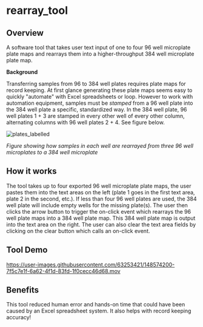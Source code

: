 # rearray_tool

## Overview

A software tool that takes user text input of one to four 96 well microplate plate maps and rearrays them into a higher-throughput 384 well microplate plate map.

**Background** 

Transferring samples from 96 to 384 well plates requires plate maps for record keeping. At first glance generating these plate maps seems easy to quickly "automate" with Excel spreadsheets or loop. However to work with automation equipment, samples must be *stamped* from a 96 well plate into the 384 well plate a specific, standardized way. In the 384 well plate, 96 well plates 1 + 3 are stamped in every other well of every other column, alternating columns with 96 well plates 2 + 4. See figure below.

![plates_labelled](https://user-images.githubusercontent.com/63253421/148575308-cab7d87a-d171-4875-8b3a-2231f424de2f.png)


*Figure showing how samples in each well are rearrayed from three 96 well microplates to a 384 well microplate*

## How it works

The tool takes up to four exported 96 well microplate plate maps, the user pastes them into the text areas on the left (plate 1 goes in the first text area, plate 2 in the second, etc.). If less than four 96 well plates are used, the 384 well plate will include empty wells for the missing plate(s). The user then clicks the arrow button to trigger the on-click event which rearrays the 96 well plate maps into a 384 well plate map. This 384 well plate map is output into the text area on the right. The user can also clear the text area fields by clicking on the clear button which calls an on-click event.

## Tool Demo

https://user-images.githubusercontent.com/63253421/148574200-7f5c7e1f-6a62-4f1d-83fd-1f0cecc46d68.mov


## Benefits

This tool reduced human error and hands-on time that could have been caused by an Excel spreadsheet system. It also helps with record keeping accuracy!
